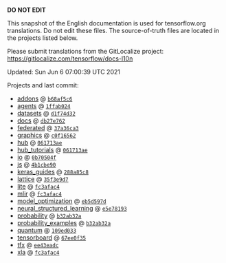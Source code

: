 __DO NOT EDIT__

This snapshot of the English documentation is used for tensorflow.org
translations. Do not edit these files. The source-of-truth files are located in
the projects listed below.

Please submit translations from the GitLocalize project: https://gitlocalize.com/tensorflow/docs-l10n

Updated: Sun Jun  6 07:00:39 UTC 2021

Projects and last commit:

- [addons](https://github.com/tensorflow/addons/tree/master/docs) @ <a href='https://github.com/tensorflow/addons/commit/b68af5c611dd06894ad282ec263a92e1681c83db'><code>b68af5c6</code></a>
- [agents](https://github.com/tensorflow/agents/tree/master/docs) @ <a href='https://github.com/tensorflow/agents/commit/1ffab0241d5b0b5b5e6d11b62d88caa4a79feed8'><code>1ffab024</code></a>
- [datasets](https://github.com/tensorflow/datasets/tree/master/docs) @ <a href='https://github.com/tensorflow/datasets/commit/d1f74d32e75bca2f44d3209b3c03e38b69317e89'><code>d1f74d32</code></a>
- [docs](https://github.com/tensorflow/docs/tree/master/site/en) @ <a href='https://github.com/tensorflow/docs/commit/db27e762842ff3d1ca4f4f719222985ac6cfb41a'><code>db27e762</code></a>
- [federated](https://github.com/tensorflow/federated/tree/master/docs) @ <a href='https://github.com/tensorflow/federated/commit/37a36ca3fa981c6152e21c557c166b50b95e4c14'><code>37a36ca3</code></a>
- [graphics](https://github.com/tensorflow/graphics/tree/master/tensorflow_graphics/g3doc) @ <a href='https://github.com/tensorflow/graphics/commit/c0f165624783d7f7256d5d7931de7662f878d8b2'><code>c0f16562</code></a>
- [hub](https://github.com/tensorflow/hub/tree/master/docs) @ <a href='https://github.com/tensorflow/hub/commit/061713ae72e3bb24e80f4a35772649a9d06851db'><code>061713ae</code></a>
- [hub_tutorials](https://github.com/tensorflow/hub/tree/master/examples/colab) @ <a href='https://github.com/tensorflow/hub/commit/061713ae72e3bb24e80f4a35772649a9d06851db'><code>061713ae</code></a>
- [io](https://github.com/tensorflow/io/tree/master/docs) @ <a href='https://github.com/tensorflow/io/commit/0b70504f1425504e1c0149ee8cb8fd55cfb9082b'><code>0b70504f</code></a>
- [js](https://github.com/tensorflow/tfjs-website/tree/master/docs) @ <a href='https://github.com/tensorflow/tfjs-website/commit/4b1cbe9076f03e713de2772442b86c1e2ce68171'><code>4b1cbe90</code></a>
- [keras_guides](https://github.com/tensorflow/docs/tree/snapshot-keras/site/en/guide/keras) @ <a href='https://github.com/tensorflow/docs/commit/288a85c8c652050d802d4737ebf21d19254b6672'><code>288a85c8</code></a>
- [lattice](https://github.com/tensorflow/lattice/tree/master/docs) @ <a href='https://github.com/tensorflow/lattice/commit/35f3e9d7da7f90a700d7a903e1818e82965f245c'><code>35f3e9d7</code></a>
- [lite](https://github.com/tensorflow/tensorflow/tree/master/tensorflow/lite/g3doc) @ <a href='https://github.com/tensorflow/tensorflow/commit/fc3afac450629ce2b54073beea9cf40dafbb1964'><code>fc3afac4</code></a>
- [mlir](https://github.com/tensorflow/tensorflow/tree/master/tensorflow/compiler/mlir/g3doc) @ <a href='https://github.com/tensorflow/tensorflow/commit/fc3afac450629ce2b54073beea9cf40dafbb1964'><code>fc3afac4</code></a>
- [model_optimization](https://github.com/tensorflow/model-optimization/tree/master/tensorflow_model_optimization/g3doc) @ <a href='https://github.com/tensorflow/model-optimization/commit/eb5d597d34daca4537136604064ad2dcd39c5d16'><code>eb5d597d</code></a>
- [neural_structured_learning](https://github.com/tensorflow/neural-structured-learning/tree/master/g3doc) @ <a href='https://github.com/tensorflow/neural-structured-learning/commit/e5e78193b551244f6ff000dc2e4aae33880f0ffb'><code>e5e78193</code></a>
- [probability](https://github.com/tensorflow/probability/tree/master/tensorflow_probability/g3doc) @ <a href='https://github.com/tensorflow/probability/commit/b32ab32a267060b28e4cf54289a5edc0fe23b55d'><code>b32ab32a</code></a>
- [probability_examples](https://github.com/tensorflow/probability/tree/master/tensorflow_probability/examples/jupyter_notebooks) @ <a href='https://github.com/tensorflow/probability/commit/b32ab32a267060b28e4cf54289a5edc0fe23b55d'><code>b32ab32a</code></a>
- [quantum](https://github.com/tensorflow/quantum/tree/master/docs) @ <a href='https://github.com/tensorflow/quantum/commit/109ed03362ccf457f68dd8edf744deb9a5a64182'><code>109ed033</code></a>
- [tensorboard](https://github.com/tensorflow/tensorboard/tree/master/docs) @ <a href='https://github.com/tensorflow/tensorboard/commit/67ee0f354756bdfdc4effae92ccba6034fedbf6a'><code>67ee0f35</code></a>
- [tfx](https://github.com/tensorflow/tfx/tree/master/docs) @ <a href='https://github.com/tensorflow/tfx/commit/ee43eadc7bb84115a811e518611d41c1fc90b0af'><code>ee43eadc</code></a>
- [xla](https://github.com/tensorflow/tensorflow/tree/master/tensorflow/compiler/xla/g3doc) @ <a href='https://github.com/tensorflow/tensorflow/commit/fc3afac450629ce2b54073beea9cf40dafbb1964'><code>fc3afac4</code></a>

